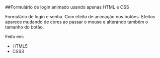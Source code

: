 ##Formulário de login animado usando apenas HTML e CSS

Formulário de login e senha. Com efeito de animação nos botões. Efeitos aparece mudando de cores ao passar o mouse e alterando também o tamanho do botão.

Feito em:

- HTML5
- CSS3
